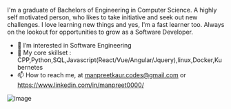  I'm a graduate of Bachelors of Engineering in Computer Science. A highly self motivated person, who likes to take initiative and seek out new challenges. I love learning new things and yes, I'm a fast learner too. Always on the lookout for opportunities to grow as a Software Developer.
- 👀 I’m interested in Software Engineering
- 🌱 My core skillset : CPP,Python,SQL,Javascript(React/Vue/Angular/Jquery),linux,Docker,Kubernetes
- 📫 How to reach me, at manpreetkaur.codes@gmail.com or https://www.linkedin.com/in/manpreet0000/

![image](https://user-images.githubusercontent.com/113832144/203901497-244ba775-6b73-4229-aff1-7d791ff1dead.png)




<!---
ManpreetKaur-codes/ManpreetKaur-codes is a ✨ special ✨ repository because its `README.md` (this file) appears on your GitHub profile.
You can click the Preview link to take a look at your changes.
--->
